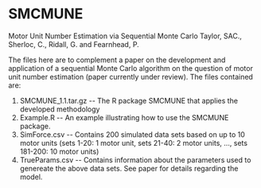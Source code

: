 # SMCMUNE
Motor Unit Number Estimation via Sequential Monte Carlo
Taylor, SAC., Sherloc, C., Ridall, G. and Fearnhead, P.


The files here are to complement a paper on the development and application of a sequential Monte Carlo algorithm on the question of motor unit number estimation (paper currently under review). The files contained are:
1) SMCMUNE_1.1.tar.gz -- The R package SMCMUNE that applies the developed methodology
2) Example.R -- An example illustrating how to use the SMCMUNE package.
3) SimForce.csv -- Contains 200 simulated data sets based on up to 10 motor units (sets 1-20: 1 motor unit, sets 21-40: 2 motor units, ..., sets 181-200: 10 motor units)
4) TrueParams.csv -- Contains information about the parameters used to genereate the above data sets. See paper for details regarding the model.
